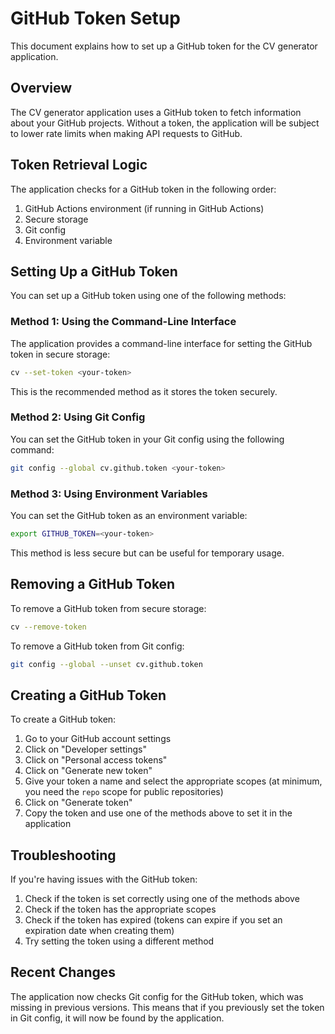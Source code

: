 # GitHub Token Setup

This document explains how to set up a GitHub token for the CV generator application.

## Overview

The CV generator application uses a GitHub token to fetch information about your GitHub projects. Without a token, the application will be subject to lower rate limits when making API requests to GitHub.

## Token Retrieval Logic

The application checks for a GitHub token in the following order:

1. GitHub Actions environment (if running in GitHub Actions)
2. Secure storage
3. Git config
4. Environment variable

## Setting Up a GitHub Token

You can set up a GitHub token using one of the following methods:

### Method 1: Using the Command-Line Interface

The application provides a command-line interface for setting the GitHub token in secure storage:

```bash
cv --set-token <your-token>
```

This is the recommended method as it stores the token securely.

### Method 2: Using Git Config

You can set the GitHub token in your Git config using the following command:

```bash
git config --global cv.github.token <your-token>
```

### Method 3: Using Environment Variables

You can set the GitHub token as an environment variable:

```bash
export GITHUB_TOKEN=<your-token>
```

This method is less secure but can be useful for temporary usage.

## Removing a GitHub Token

To remove a GitHub token from secure storage:

```bash
cv --remove-token
```

To remove a GitHub token from Git config:

```bash
git config --global --unset cv.github.token
```

## Creating a GitHub Token

To create a GitHub token:

1. Go to your GitHub account settings
2. Click on "Developer settings"
3. Click on "Personal access tokens"
4. Click on "Generate new token"
5. Give your token a name and select the appropriate scopes (at minimum, you need the `repo` scope for public repositories)
6. Click on "Generate token"
7. Copy the token and use one of the methods above to set it in the application

## Troubleshooting

If you're having issues with the GitHub token:

1. Check if the token is set correctly using one of the methods above
2. Check if the token has the appropriate scopes
3. Check if the token has expired (tokens can expire if you set an expiration date when creating them)
4. Try setting the token using a different method

## Recent Changes

The application now checks Git config for the GitHub token, which was missing in previous versions. This means that if you previously set the token in Git config, it will now be found by the application.
